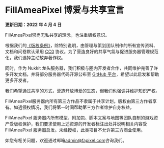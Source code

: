 # FillAmeaPixel 博爱与共享宣言

**更新日期：2022 年 4 月 4 日**

FillAmeaPixel崇尚无私共享的理念，也注重版权意识。

根据我们的[《版权条例》](/copyright/)，除特别说明，由管理与策划团队制作的所有宣传资料、文档和问卷默认采用 [CC0](https://zh.wikipedia.org/wiki/%E5%85%AC%E6%9C%89%E9%A2%86%E5%9F%9F) 协议。为了营造良好的共享气氛与促进服务器管理规范化，我们选择主动放弃著作权。

同时，作为 Nukkit 龙头服务器，我们积极与圈内开发者合作，共同维护完善了许多开发文档，并将部分服务器代码开源公布至 [GitHub 平台](https://github.com/FillAmeaPixelNetWork)，希望以此启发和帮助更多开发者。

我们希望通过共享的方式，营造开放博爱的生态，但我们也强调并维护知识产权。

FillAmeaPixel服务器内所有第三方作品不隶属于共享计划，版权由第三方作者享有。如遇侵权情况，我们将第一时间帮助第三方作者维护自身权益。

FillAmeaPixel 服务器内所有模型、附加包、脚本文案与地图等团队自制的游戏资产受版权保护，我们要求使用上述资源的开发者标注出处并说明相关内容受 FillAmeaPixel 服务器启发。未经授权，此类项目不允许第三方商业使用。

如您有相关问题，欢迎通过邮箱[admin@fapixel.com](mailto:admin@fapixel.com)咨询我们。